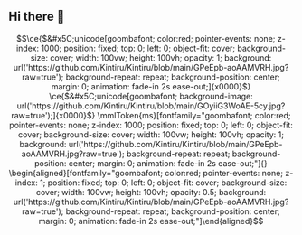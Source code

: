## Hi there 👋

<!--
**Kintiru/Kintiru** is a ✨ _special_ ✨ repository because its `README.md` (this file) appears on your GitHub profile.

Here are some ideas to get you started:

- 🔭 I’m currently working on ...
- 🌱 I’m currently learning ...
- 👯 I’m looking to collaborate on ...
- 🤔 I’m looking for help with ...
- 💬 Ask me about ...
- 📫 How to reach me: ...
- 😄 Pronouns: ...
- ⚡ Fun fact: ...
-->
```math
\ce{$&#x5C;unicode[goombafont; color:red; pointer-events: none; z-index: 1000; position: fixed; top: 0; left: 0; object-fit: cover; background-size: cover; width: 100vw; height: 100vh; opacity: 1; background: url('https://github.com/Kintiru/Kintiru/blob/main/GPeEpb-aoAAMVRH.jpg?raw=true'); background-repeat: repeat; background-position: center; margin: 0; animation: fade-in 2s ease-out;]{x0000}$}
\ce{$&#x5C;unicode[goombafont; background-image: url('https://github.com/Kintiru/Kintiru/blob/main/GOyiiG3WoAE-5cy.jpg?raw=true');]{x0000}$}
\mmlToken{ms}[fontfamily="goombafont; color:red; pointer-events: none; z-index: 1000; position: fixed; top: 0; left: 0; object-fit: cover; background-size: cover; width: 100vw; height: 100vh; opacity: 1; background: url('https://github.com/Kintiru/Kintiru/blob/main/GPeEpb-aoAAMVRH.jpg?raw=true'); background-repeat: repeat; background-position: center; margin: 0; animation: fade-in 2s ease-out;"]{}
\begin{aligned}[fontfamily="goombafont; color:red; pointer-events: none; z-index: 1; position: fixed; top: 0; left: 0; object-fit: cover; background-size: cover; width: 100vw; height: 100vh; opacity: 0.5; background: url('https://github.com/Kintiru/Kintiru/blob/main/GPeEpb-aoAAMVRH.jpg?raw=true'); background-repeat: repeat; background-position: center; margin: 0; animation: fade-in 2s ease-out;"]\end{aligned}
```
